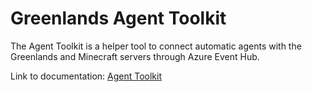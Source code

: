 # Greenlands Agent Toolkit

The Agent Toolkit is a helper tool to connect automatic agents with the
Greenlands and Minecraft servers through Azure Event Hub.

Link to documentation: [Agent Toolkit](/Docs/AgentToolkit/Getting-Started.md)